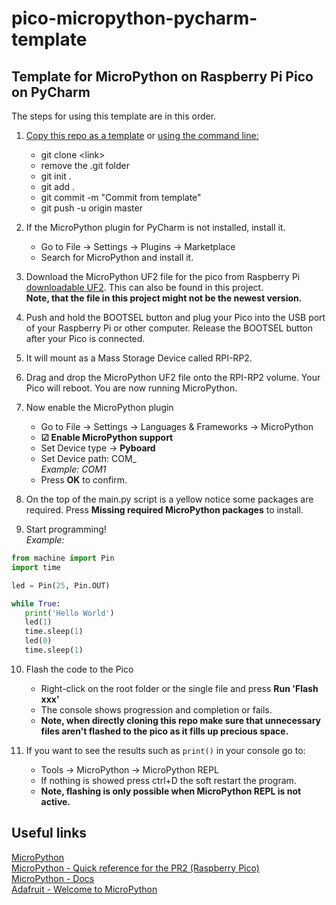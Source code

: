 # pico-micropython-pycharm-template
## Template for MicroPython on Raspberry Pi Pico on PyCharm

The steps for using this template are in this order.

1. [Copy this repo as a template](https://docs.github.com/en/repositories/creating-and-managing-repositories/creating-a-repository-from-a-template) or [using the command line:](https://stackoverflow.com/questions/62630485/is-it-possible-to-create-a-new-git-repository-from-a-template-only-using-the-com)
   - git clone \<link> 
   - remove the .git folder
   - git init .
   - git add .
   - git commit -m "Commit from template"
   - git push -u origin master
   

2. If the MicroPython plugin for PyCharm is not installed, install it.
   - Go to File &#8594; Settings &#8594; Plugins &#8594; Marketplace
   - Search for MicroPython and install it.


3. Download the MicroPython UF2 file for the pico from Raspberry Pi [downloadable UF2](https://micropython.org/download/rp2-pico/rp2-pico-latest.uf2). This can also be found in this project.<br>
**Note, that the file in this project might not be the newest version.**


4. Push and hold the BOOTSEL button and plug your Pico into the USB port of your Raspberry Pi or other computer. Release the BOOTSEL button after your Pico is connected.


5. It will mount as a Mass Storage Device called RPI-RP2.


6. Drag and drop the MicroPython UF2 file onto the RPI-RP2 volume. Your Pico will reboot. You are now running MicroPython.


7. Now enable the MicroPython plugin
   - Go to File &#8594; Settings &#8594; Languages & Frameworks &#8594; MicroPython
   - **&#9745; Enable MicroPython support**
   - Set Device type &#8594; **Pyboard**
   - Set Device path: COM_<br> 
     _Example: COM1_
   - Press **OK** to confirm.


8. On the top of the main.py script is a yellow notice some packages are required. Press **Missing required MicroPython packages** to install.


9. Start programming! <br>
   _Example:_
 ``` python
 from machine import Pin
import time

led = Pin(25, Pin.OUT)

while True:
    print('Hello World')
    led(1)
    time.sleep(1)
    led(0)
    time.sleep(1)
 ```

10. Flash the code to the Pico
    - Right-click on the root folder or the single file and press **Run 'Flash xxx'**
    - The console shows progression and completion or fails.
    - **Note, when directly cloning this repo make sure that unnecessary files aren't flashed to the pico as it fills up precious space.**


11. If you want to see the results such as ``print()`` in your console go to:
    - Tools &#8594; MicroPython &#8594; MicroPython REPL
    - If nothing is showed press ctrl+D the soft restart the program.
    - **Note, flashing is only possible when MicroPython REPL is not active.**







## Useful links
[MicroPython](http://www.MicroPython.org/) <br>
[MicroPython - Quick reference for the PR2 (Raspberry Pico)](https://docs.MicroPython.org/en/latest/rp2/quickref.html) <br>
[MicroPython - Docs](https://docs.MicroPython.org/en/latest/index.html) <br>
[Adafruit - Welcome to MicroPython]() <br>
